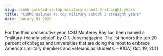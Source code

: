 ```yaml
---
slug: csumb-saluted-as-top-military-school-3-straight-years
title: "CSUMB saluted as top military school 3 straight years"
date: January 01 2020
---
```


<p>For the third consecutive year, CSU Monterey Bay has been named a "military-friendly school" by G.I. Jobs magazine. The list honors the top 20 percent of colleges and universities that are doing the most to embrace America's military members and veterans as students. – <em>KION,</em> Oct. 19, 2011
</p>
